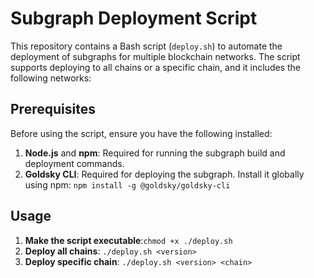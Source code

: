 # Subgraph Deployment Script

This repository contains a Bash script (`deploy.sh`) to automate the deployment of subgraphs for multiple blockchain networks. The script supports deploying to all chains or a specific chain, and it includes the following networks:

## Prerequisites

Before using the script, ensure you have the following installed:

1. **Node.js** and **npm**: Required for running the subgraph build and deployment commands.
2. **Goldsky CLI**: Required for deploying the subgraph. Install it globally using npm:
   `npm install -g @goldsky/goldsky-cli`

## Usage

1. **Make the script executable**:`chmod +x ./deploy.sh`
2. **Deploy all chains**: `./deploy.sh <version>`
3. **Deploy specific chain**: `./deploy.sh <version> <chain>`
